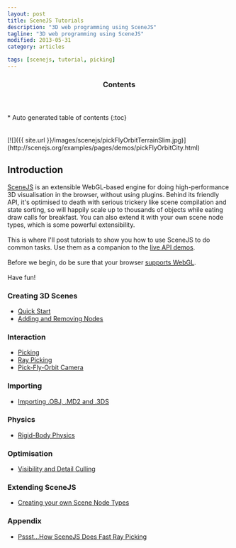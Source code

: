 ```yaml
---
layout: post
title: SceneJS Tutorials
description: "3D web programming using SceneJS"
tagline: "3D web programming using SceneJS"
modified: 2013-05-31
category: articles

tags: [scenejs, tutorial, picking]
---
```



<section id="table-of-contents" class="toc">
  <header>
    <h3>Contents</h3>
  </header>
<div id="drawer" markdown="1">
*  Auto generated table of contents
{:toc}
</div>
</section><!-- /#table-of-contents -->
<br><br>
[![]({{ site.url }}/images/scenejs/pickFlyOrbitTerrainSlim.jpg)](http://scenejs.org/examples/pages/demos/pickFlyOrbitCity.html)

## Introduction
[SceneJS](http://scenejs.org) is an extensible WebGL-based engine for doing high-performance 3D visualisation in the browser,
without using plugins. Behind its friendly API, it's optimised to death with serious trickery like
scene compilation and state sorting, so will happily scale up to thousands of objects while eating draw calls for breakfast.
You can also extend it with your own scene node types, which is some powerful extensibility.
<br><br>
This is where I'll post tutorials to show you how to use SceneJS to do common tasks. Use them as a
companion to the [live API demos](http://scenejs.org/examples.html).
<br><br>
Before we begin, do be sure that your browser [supports WebGL](http://get.webgl.org/).
<br><br>
Have fun!

### Creating 3D Scenes
* [Quick Start](/articles/scenejs-quick-start)
* [Adding and Removing Nodes](/articles/scenejs-creating-a-scene-and-adding-nodes)

### Interaction
* [Picking](/articles/scenejs-picking)
* [Ray Picking](/articles/scenejs-ray-picking)
* [Pick-Fly-Orbit Camera](/articles/scenejs-pickflyorbit-camera)

### Importing
* [Importing .OBJ, .MD2 and .3DS](/articles/scenejs-obj-md2-3ds)

### Physics
* [Rigid-Body Physics](/articles/scenejs-physics)

### Optimisation
* [Visibility and Detail Culling](/articles/scenejs-detail-culling)

### Extending SceneJS
* [Creating your own Scene Node Types](/articles/scenejs-node-types)

### Appendix
* [Pssst...How SceneJS Does Fast Ray Picking](/articles/scenejs-ray-picking-technique)

